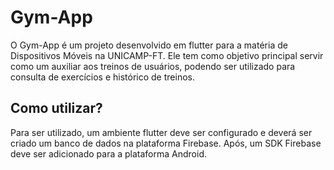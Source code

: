 <h1>Gym-App</h1>

<p>O Gym-App é um projeto desenvolvido em flutter para a matéria de Dispositivos Móveis na UNICAMP-FT. Ele tem como objetivo principal servir como um auxiliar aos treinos de usuários, podendo ser utilizado para consulta de exercícios e histórico de treinos.</p>

<h2>Como utilizar?</h2>

<p>Para ser utilizado, um ambiente flutter deve ser configurado e deverá ser criado um banco de dados na plataforma Firebase. Após, um SDK Firebase deve ser adicionado para a plataforma Android.</p>
